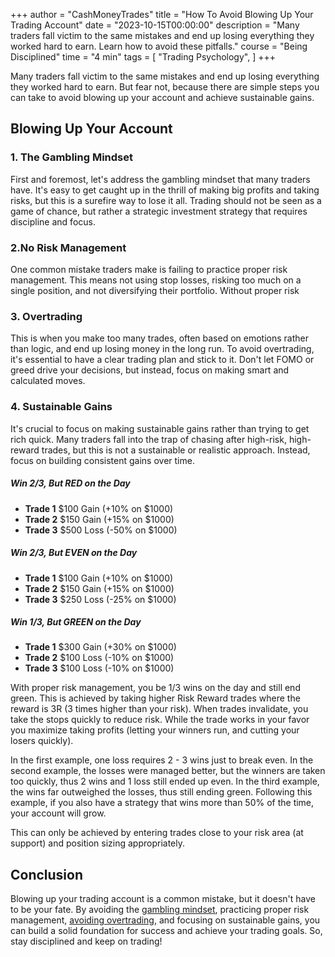 +++
author = "CashMoneyTrades"
title = "How To Avoid Blowing Up Your Trading Account"
date = "2023-10-15T00:00:00"
description = "Many traders fall victim to the same mistakes and end up losing everything they worked hard to earn. Learn how to avoid these pitfalls."
course = "Being Disciplined"
time = "4 min"
tags = [
    "Trading Psychology",
]
+++

Many traders fall victim to the same mistakes and end up losing everything they worked
hard to earn. But fear not, because there are simple steps you can take to avoid blowing
up your account and achieve sustainable gains.

## Blowing Up Your Account

### 1. The Gambling Mindset

First and foremost, let's address the gambling mindset that many traders have. It's easy to get caught up in
the thrill of making big profits and taking risks, but this is a surefire way to lose it all. Trading should not be
seen as a game of chance, but rather a strategic investment strategy that requires discipline and focus.

### 2.No Risk Management

One common mistake traders make is failing to practice proper risk management. This means not using
stop losses, risking too much on a single position, and not diversifying their portfolio. Without proper risk

### 3. Overtrading

This is when you make too many trades, often based on emotions rather than logic, and end up losing money in the long run. To avoid overtrading, it's essential to have a clear trading plan and stick to it. Don't
let FOMO or greed drive your decisions, but instead, focus on making smart and calculated moves.

### 4. Sustainable Gains

It's crucial to focus on making sustainable gains rather than trying to get rich quick. Many traders fall into
the trap of chasing after high-risk, high-reward trades, but this is not a sustainable or realistic approach.
Instead, focus on building consistent gains over time.

##### Win 2/3, But RED on the Day
- **Trade 1** $100 Gain (+10% on $1000)
- **Trade 2** $150 Gain (+15% on $1000)
- **Trade 3** $500 Loss (-50% on $1000)

##### Win 2/3, But EVEN on the Day
- **Trade 1** $100 Gain (+10% on $1000)
- **Trade 2** $150 Gain (+15% on $1000)
- **Trade 3** $250 Loss (-25% on $1000)

##### Win 1/3, But GREEN on the Day
- **Trade 1** $300 Gain (+30% on $1000)
- **Trade 2** $100 Loss (-10% on $1000)
- **Trade 3** $100 Loss (-10% on $1000)

With proper risk management, you be 1/3 wins on the day and still end green. This is achieved by taking higher
Risk Reward trades where the reward is 3R (3 times higher than your risk).  When trades invalidate, you take the stops quickly to reduce risk. While the trade works in
your favor you maximize taking profits (letting your winners run, and cutting your losers quickly).

In the first example, one loss requires 2 - 3 wins just to break even.
In the second example, the losses were managed better, but the winners are taken too quickly, thus 2 wins and 1 loss still ended up even.
In the third example, the wins far outweighed the losses, thus still ending green.  Following this example, if you also have a strategy that wins more than 50% of the time, your account will grow.

This can only be achieved by entering trades close to your risk area (at support) and position sizing appropriately.

## Conclusion

Blowing up your trading account is a common mistake, but it doesn't have to be your
fate. By avoiding the [gambling mindset](/education/3-critical-things-to-know-about-0dte/), practicing proper risk management, [avoiding
overtrading](/education/how-to-avoid-overtrading/), and focusing on sustainable gains, you can build a solid foundation for
success and achieve your trading goals. So, stay disciplined and keep on trading!